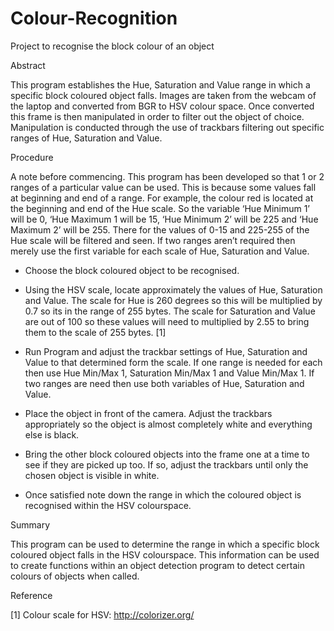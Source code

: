 # Colour-Recognition
Project to recognise the block colour of an object

Abstract

This program establishes the Hue, Saturation and Value range in which a specific block coloured object falls. Images are taken from the webcam of the laptop and converted from BGR to HSV colour space. Once converted this frame is then manipulated in order to filter out the object of choice. Manipulation is conducted through the use of trackbars filtering out specific ranges of Hue, Saturation and Value.

Procedure

A note before commencing. This program has been developed so that 1 or 2 ranges of a particular value can be used. This is because some values fall at beginning and end of a range. For example, the colour red is located at the beginning and end of the Hue scale. So the variable ‘Hue Minimum 1’ will be 0, ‘Hue Maximum 1 will be 15, ‘Hue Minimum 2’ will be 225 and ‘Hue Maximum 2’ will be 255. There for the values of 0-15 and 225-255 of the Hue scale will be filtered and seen. If two ranges aren’t required then merely use the first variable for each scale of Hue, Saturation and Value.

- Choose the block coloured object to be recognised.

- Using the HSV scale, locate approximately the values of Hue, Saturation and Value. The scale for Hue is 260 degrees so this will be multiplied by 0.7 so its in the range of 255 bytes. The scale for Saturation and Value are out of 100 so these values will need to multiplied by 2.55 to bring them to the scale of 255 bytes. [1]

- Run Program and adjust the trackbar settings of Hue, Saturation and Value to that determined form the scale. If one range is needed for each then use Hue Min/Max 1, Saturation Min/Max 1 and Value Min/Max 1. If two ranges are need then use both variables of Hue, Saturation and Value.

- Place the object in front of the camera. Adjust the trackbars appropriately so the object is almost completely white and everything else is black.

- Bring the other block coloured objects into the frame one at a time to see if they are picked up too. If so, adjust the trackbars until only the chosen object is visible in white.

- Once satisfied note down the range in which the coloured object is recognised within the HSV colourspace.


Summary

This program can be used to determine the range in which a specific block coloured object falls in the HSV colourspace. This information can be used to create functions within an object detection program to detect certain colours of objects when called.

Reference

[1] Colour scale for HSV: http://colorizer.org/
